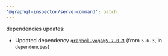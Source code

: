 ```yaml
---
'@graphql-inspector/serve-command': patch
---
```

dependencies updates:
  - Updated dependency [`graphql-yoga@5.7.0` ↗︎](https://www.npmjs.com/package/graphql-yoga/v/5.7.0)
    (from `5.6.3`, in `dependencies`)
